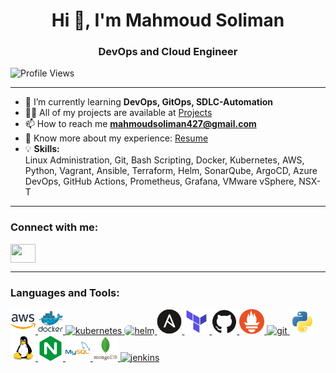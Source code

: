 <h1 align="center">Hi 👋, I'm Mahmoud Soliman</h1>
<h3 align="center">DevOps and Cloud Engineer</h3>

![Profile Views](https://hits.seeyoufarm.com/api/count/incr/badge.svg?url=https://github.com/mahmoudsoli&count_bg=%2379C83D&title_bg=%23555555&icon=github.svg&icon_color=%23FFFFFF&title=visitors&edge_flat=false)


---

- 🌱 I’m currently learning **DevOps, GitOps, SDLC-Automation**
- 👨‍💻 All of my projects are available at [Projects](https://github.com/mahmoudsoli?tab=repositories)
- 📫 How to reach me **mahmoudsoliman427@gmail.com**
- 📄 Know more about my experience: [Resume](./Mahmoud-Soliman-CV-DevOps.pdf)
- 💡 **Skills:**  
  Linux Administration, Git, Bash Scripting, Docker, Kubernetes, AWS, Python, Vagrant, Ansible, Terraform, Helm, SonarQube, ArgoCD, Azure DevOps, GitHub Actions, Prometheus, Grafana, VMware vSphere, NSX-T

---

<h3 align="left">Connect with me:</h3>
<p align="left">
  <a href="https://www.linkedin.com/in/mahmoud-soliman427/" target="blank">
    <img align="center" src="https://raw.githubusercontent.com/rahuldkjain/github-profile-readme-generator/master/src/images/icons/Social/linked-in-alt.svg" height="30" width="40" />
  </a>
</p>

---

<h3 align="left">Languages and Tools:</h3>
<p align="left">
  <a href="https://aws.amazon.com" target="_blank" rel="noreferrer">
    <img src="https://raw.githubusercontent.com/devicons/devicon/master/icons/amazonwebservices/amazonwebservices-original-wordmark.svg" alt="aws" width="40" height="40"/>
  </a>
  <a href="https://www.docker.com/" target="_blank" rel="noreferrer">
    <img src="https://raw.githubusercontent.com/devicons/devicon/master/icons/docker/docker-original-wordmark.svg" alt="docker" width="40" height="40"/>
  </a>
  <a href="https://kubernetes.io" target="_blank" rel="noreferrer">
    <img src="https://www.vectorlogo.zone/logos/kubernetes/kubernetes-icon.svg" alt="kubernetes" width="40" height="40"/>
  </a>
  <a href="https://helm.sh" target="_blank" rel="noreferrer">
    <img src="https://helm.sh/img/helm.svg" alt="helm" width="40" height="40" style="background:white; border-radius:8px;"/>
  </a>
  <a href="https://www.ansible.com" target="_blank" rel="noreferrer">
    <img src="https://raw.githubusercontent.com/devicons/devicon/master/icons/ansible/ansible-original.svg" alt="ansible" width="40" height="40"/>
  </a>
  <a href="https://www.terraform.io" target="_blank" rel="noreferrer">
    <img src="https://raw.githubusercontent.com/devicons/devicon/master/icons/terraform/terraform-original.svg" alt="terraform" width="40" height="40"/>
  </a>
  <a href="https://github.com/features/actions" target="_blank" rel="noreferrer">
    <img src="https://raw.githubusercontent.com/devicons/devicon/master/icons/github/github-original.svg" alt="githubactions" width="40" height="40"/>
  </a>
  <a href="https://prometheus.io" target="_blank" rel="noreferrer">
    <img src="https://raw.githubusercontent.com/devicons/devicon/master/icons/prometheus/prometheus-original.svg" alt="prometheus" width="40" height="40" style="background:white; border-radius:8px;"/>
  </a>
  <a href="https://git-scm.com/" target="_blank" rel="noreferrer">
    <img src="https://www.vectorlogo.zone/logos/git-scm/git-scm-icon.svg" alt="git" width="40" height="40"/>
  </a>
  <a href="https://www.python.org" target="_blank" rel="noreferrer">
    <img src="https://raw.githubusercontent.com/devicons/devicon/master/icons/python/python-original.svg" alt="python" width="40" height="40"/>
  </a>
  <a href="https://www.linux.org/" target="_blank" rel="noreferrer">
    <img src="https://raw.githubusercontent.com/devicons/devicon/master/icons/linux/linux-original.svg" alt="linux" width="40" height="40"/>
  </a>
  <a href="https://www.nginx.com" target="_blank" rel="noreferrer">
    <img src="https://raw.githubusercontent.com/devicons/devicon/master/icons/nginx/nginx-original.svg" alt="nginx" width="40" height="40"/>
  </a>
  <a href="https://www.mysql.com/" target="_blank" rel="noreferrer">
    <img src="https://raw.githubusercontent.com/devicons/devicon/master/icons/mysql/mysql-original-wordmark.svg" alt="mysql" width="40" height="40"/>
  </a>
  <a href="https://www.mongodb.com/" target="_blank" rel="noreferrer">
    <img src="https://raw.githubusercontent.com/devicons/devicon/master/icons/mongodb/mongodb-original-wordmark.svg" alt="mongodb" width="40" height="40"/>
  </a>
  <a href="https://www.jenkins.io" target="_blank" rel="noreferrer">
    <img src="https://www.vectorlogo.zone/logos/jenkins/jenkins-icon.svg" alt="jenkins" width="40" height="40"/>
  </a>
</p>

